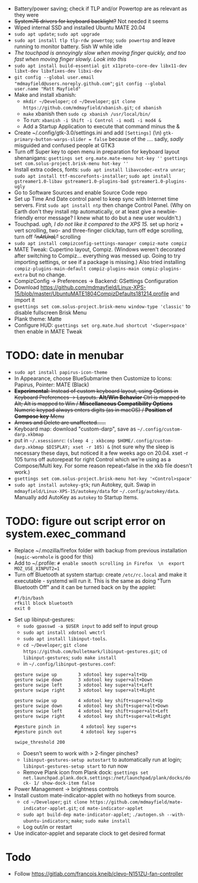 - Battery/power saving; check if TLP and/or Powertop are as relevant as they were
- ~~System76 drivers for keyboard backlight?~~ Not needed it seems
- Wiped internal SSD and installed Ubuntu MATE 20.04
- `sudo apt update`; `sudo apt upgrade`
- `sudo apt install tlp tlp-rdw powertop`; `sudo powertop` and leave running to monitor battery. 5ish W while idle
- *The touchpad is annoyingly slow when moving finger quickly, and too fast when moving finger slowly. Look into this*
- `sudo apt install build-essential git x11proto-core-dev libx11-dev libxt-dev libxfixes-dev libxi-dev`  
- `git config --global user.email "mdmayfield@users.noreply.github.com"`; `git config --global user.name "Matt Mayfield"`
- Make and install xbanish:
  - `mkdir ~/Developer`; `cd ~/Developer`; `git clone https://github.com/mdmayfield/xbanish.git`; `cd xbanish`
  - `make` xbanish then `sudo cp xbanish /usr/local/bin/`
  - To run: `xbanish -i Shift -i Control -i mod1 -i mod4 &`
  - Add a Startup Application to execute that command minus the &
- Create ~/.config/gtk-3.0/settings.ini and add `[Settings]` (\n) `gtk-primary-button-warps-slider = false` because of the .... sadly, *sadly* misguided and confused people at GTK3
- Turn off Super key to open menu in preparation for keyboard layout shenanigans:
`gsettings set org.mate.mate-menu hot-key ''`
`gsettings set com.solus-project.brisk-menu hot-key ''`
- Install extra codecs, fonts: `sudo apt install libavcodec-extra unrar`; `sudo apt install ttf-mscorefonts-installer`; `sudo apt install gstreamer1.0-libav gstreamer1.0-plugins-bad gstreamer1.0-plugins-ugly`
- Go to Software Sources and enable Source Code repo
- Set up Time And Date control panel to keep sync with Internet time servers. First `sudo apt install ntp` then change Control Panel. (Why on Earth don't they install ntp automatically, or at least give a newbie-friendly error message? I knew what to do but a new user wouldn't.)
- Touchpad. *ugh, I do not like it compared to the XPS 15.* set up horiz + vert scrolling, two- and three-finger click/tap, turn off edge scrolling, turn off ~~*"nAtUraL"*~~ scrolling
- `sudo apt install compizconfig-settings-manager compiz-mate compiz`
- MATE Tweak: Cupertino layout, Compiz. (Windows weren't decorated after switching to Compiz... everything was messed up. Going to try importing settings, or see if a package is missing.) Also tried installing `compiz-plugins-main-default compiz-plugins-main compiz-plugins-extra` but no change.
- CompizConfig -> Preferences -> Backend: GSettings Configuration
- Download https://github.com/mdmayfield/Linux-XPS-15/blob/master/UbuntuMATE1804CompizDefaults181214.profile and import it
- `gsettings set com.solus-project.brisk-menu window-type 'classic'` to disable fullscreen Brisk Menu
- Plank theme: Matte
- Configure HUD: `gsettings set org.mate.hud shortcut '<Super>space'` then enable in MATE Tweak
# TODO: date in menubar
- `sudo apt install papirus-icon-theme`
- In Appearance, choose BlueSubmarine then Customize to Icons: Papirus, Pointer: MATE (Black)
- ~~**Experimental:** Instead of custom keyboard layout, using Options in Keyboard Preferences -> Layouts. **Alt/Win Behavior** Ctrl is mapped to Alt; Alt is mapped to Win / **Miscellaneous Compatibility Options** Numeric keypad always enters digits (as in macOS) / **Position of Compose key** Menu~~
- ~~Arrows and Delete are unaffected......~~
- Keyboard map: download "custom-darp", save as `~/.config/custom-darp.xkbmap`
- put in `~/.xsessionrc`: `(sleep 4 ; xkbcomp $HOME/.config/custom-darp.xkbmap $DISPLAY; xset -r 105) &` (not sure why the sleep is necessary these days, but noticed it a few weeks ago on 20.04. xset -r 105 turns off autorepeat for right Control which we're using as a Compose/Multi key. For some reason repeat=false in the xkb file doesn't work.)
- `gsettings set com.solus-project.brisk-menu hot-key '<Control>space'`
- `sudo apt install autokey-gtk`; run Autokey, quit. Swap in `mdmayfield/Linux-XPS-15/autokey/data` for `~/.config/autokey/data`. Manually add AutoKey as `autokey` to Startup Items.
# TODO: figure out script error on system.exec_command
- Replace ~/.mozilla/firefox folder with backup from previous installation (`magic-wormhole` is good for this)
- Add to ~/.profile: `# enable smooth scrolling in Firefox  \n  export MOZ_USE_XINPUT2=1`
- Turn off Bluetooth at system startup: create `/etc/rc.local` and make it executable - systemd will run it. This is the same as doing "Turn Bluetooth Off" and it can be turned back on by the applet:
  ```
  #!/bin/bash
  rfkill block bluetooth
  exit 0
  ```
- Set up libinput-gestures:
  - `sudo gpasswd -a $USER input` to add self to input group
  - `sudo apt install xdotool wmctrl`
  - `sudo apt install libinput-tools`.
  - `cd ~/Developer`; `git clone https://github.com/bulletmark/libinput-gestures.git`; `cd libinput-gestures`; `sudo make install`
  - in `~/.config/libinput-gestures.conf`:
  ```
  gesture swipe up        3 xdotool key super+alt+Up
  gesture swipe down      3 xdotool key super+alt+Down
  gesture swipe left      3 xdotool key super+alt+Left
  gesture swipe right     3 xdotool key super+alt+Right

  gesture swipe up        4 xdotool key shift+super+alt+Up
  gesture swipe down      4 xdotool key shift+super+alt+Down
  gesture swipe left      4 xdotool key shift+super+alt+Left
  gesture swipe right     4 xdotool key shift+super+alt+Right

  #gesture pinch in        4 xdotool key super+s
  #gesture pinch out       4 xdotool key super+s

  swipe_threshold 200
  ```
  - Doesn't seem to work with > 2-finger pinches?
  - `libinput-gestures-setup autostart` to automatically run at login; `libinput-gestures-setup start` to run now
  - Remove Plank icon from Plank dock: `gsettings set net.launchpad.plank.dock.settings:/net/launchpad/plank/docks/dock- 1/ show-dock-item false`
- Power Management -> brightness controls
- Install custom mate-indicator-applet with no hotkeys from source.
  - `cd ~/Developer`; `git clone https://github.com/mdmayfield/mate-indicator-applet.git`; `cd mate-indicator-applet`
  - `sudo apt build-dep mate-indicator-applet`; `./autogen.sh --with-ubuntu-indicators`; `make`; `sudo make install`
  - Log out/in or restart
- Use indicator-applet and separate clock to get desired format

# Todo 

- Follow https://gitlab.com/francois.kneib/clevo-N151ZU-fan-controller
